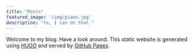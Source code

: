 ```yaml
---
title: "Posts"
featured_image: '/img/piano.jpg'
description: "Ya, I can do that."
---
```

Welcome to my blog.  Have a look around.  This static website is generated using [HUGO](https://gohugo.io/documentation/) and served by [GitHub Pages](https://pages.github.com/).
